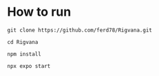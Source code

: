 # How to run
``` git clone https://github.com/ferd78/Rigvana.git ```

``` cd Rigvana ```

``` npm install ```

``` npx expo start ```

